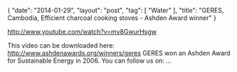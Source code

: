 {
   "date": "2014-01-29",
   "layout": "post",
   "tag": [
      "Water"
   ],
   "title": "GERES, Cambodia, Efficient charcoal cooking stoves - Ashden Award winner"
}

http://www.youtube.com/watch?v=mv8GwurHsgw  

This video can be downloaded here: http://www.ashdenawards.org/winners/geres GERES won an Ashden Award for Sustainable Energy in 2006. You can follow us on: ...